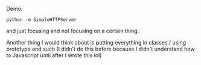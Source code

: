 Demo:
```
python -m SimpleHTTPServer

```

and just focusing and not focusing on a certain thing.

Another thing I would think about is putting everything in classes / using prototype and such (I didn't do this before because I didn't understand how to Javascript until after I wrote this lol)